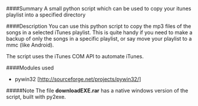 ####Summary
A small python script which can be used to copy your itunes playlist into a specified directory

####Description
You can use this python script to copy the mp3 files of the songs in a selected iTunes playlist. This is quite handy
if you need to make a backup of only the songs in a specific playlist, or say move your playlist to a mmc (like Android).

The script uses the iTunes COM API to automate iTunes. 

####Modules used
- pywin32 [http://sourceforge.net/projects/pywin32/]

#####Note
The file **downloadEXE.rar** has a native windows version of the script, built with py2exe. 